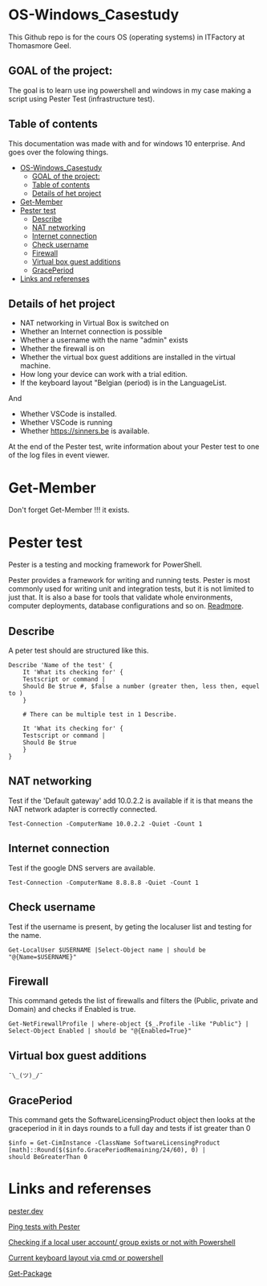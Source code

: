 # OS-Windows_Casestudy

This Github repo is for the cours OS (operating systems) in ITFactory at Thomasmore Geel. 

## GOAL of the project:

The goal is to learn use ing powershell and windows in my case making a script using Pester Test (infrastructure test).

## Table of contents

This documentation was made with and for windows 10 enterprise. And goes over the folowing things.
- [OS-Windows\_Casestudy](#os-windows_casestudy)
  - [GOAL of the project:](#goal-of-the-project)
  - [Table of contents](#table-of-contents)
  - [Details of het project](#details-of-het-project)
- [Get-Member](#get-member)
- [Pester test](#pester-test)
  - [Describe](#describe)
  - [NAT networking](#nat-networking)
  - [Internet connection](#internet-connection)
  - [Check username](#check-username)
  - [Firewall](#firewall)
  - [Virtual box guest additions](#virtual-box-guest-additions)
  - [GracePeriod](#graceperiod)
- [Links and referenses](#links-and-referenses)

## Details of het project

-	NAT networking in Virtual Box is switched on
-	Whether an Internet connection is possible
-	Whether a username with the name "admin" exists
-	Whether the firewall is on
-	Whether the virtual box guest additions are installed in the virtual machine.
-	How long your device can work with a trial edition.
-	If the keyboard layout "Belgian (period) is in the LanguageList.

And

-	Whether VSCode is installed.
-	Whether VSCode is running
-	Whether https://sinners.be is available.

At the end of the Pester test, write information about your Pester test to one of the log files in event viewer.

# Get-Member

Don't forget Get-Member !!! it exists.

# Pester test

Pester is a testing and mocking framework for PowerShell.

Pester provides a framework for writing and running tests. Pester is most commonly used for writing unit and integration tests, but it is not limited to just that. It is also a base for tools that validate whole environments, computer deployments, database configurations and so on. [Readmore](https://pester.dev/docs/quick-start).

## Describe
A peter test should are structured like this.
```
Describe 'Name of the test' {
    It 'What its checking for' {
    Testscript or command |
    Should Be $true #, $false a number (greater then, less then, equel to )
    }

    # There can be multiple test in 1 Describe.

    It 'What its checking for' {
    Testscript or command |
    Should Be $true
    }
}
```

## NAT networking
Test if the 'Default gateway' add 10.0.2.2 is available if it is that means the NAT network adapter is correctly connected.
```
Test-Connection -ComputerName 10.0.2.2 -Quiet -Count 1 
```

## Internet connection
Test if the google DNS servers are available.
```
Test-Connection -ComputerName 8.8.8.8 -Quiet -Count 1
```

## Check username
Test if the username is present, by geting the localuser list and testing for the name.
```
Get-LocalUser $USERNAME |Select-Object name | should be "@{Name=$USERNAME}"
```

## Firewall
This command geteds the list of firewalls and filters the (Public, private and Domain) and checks if Enabled is true.
```
Get-NetFirewallProfile | where-object {$_.Profile -like "Public"} | Select-Object Enabled | should be "@{Enabled=True}"
```

## Virtual box guest additions

```
¯\_(ツ)_/¯
```

## GracePeriod
This command gets the SoftwareLicensingProduct object then looks at the graceperiod in it in days rounds to a full day and tests if ist greater than 0
```
$info = Get-CimInstance -ClassName SoftwareLicensingProduct
[math]::Round($($info.GracePeriodRemaining/24/60), 0) |
should BeGreaterThan 0
```

# Links and referenses

[pester.dev](https://pester.dev/docs/quick-start)

[Ping tests with Pester](https://richardspowershellblog.wordpress.com/2018/10/15/ping-tests-with-pester/)

[Checking if a local user account/ group exists or not with Powershell](https://stackoverflow.com/questions/49595003/checking-if-a-local-user-account-group-exists-or-not-with-powershell)

[Current keyboard layout via cmd or powershell](https://community.spiceworks.com/topic/2240069-current-keyboard-layout-via-cmd-or-powershell)

[Get-Package ](https://learn.microsoft.com/en-us/powershell/module/packagemanagement/get-package?view=powershellget-2.x)